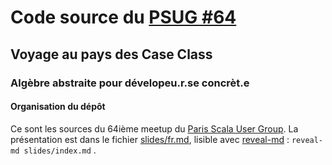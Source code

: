 # Code source du [PSUG #64](https://www.meetup.com/fr-FR/Paris-Scala-User-Group-PSUG/events/232665213/)
## Voyage au pays des Case Class
### Algèbre abstraite pour dévelopeu.r.se concrèt.e


#### Organisation du dépôt

Ce sont les sources du 64ième meetup du [Paris Scala User Group](http://www.meetup.com/fr-FR/Paris-Scala-User-Group-PSUG).  La présentation est dans le fichier [slides/fr.md](https://github.com/christophe-calves/psug-2016.7/blob/master/slides/fr.md), lisible avec [reveal-md](https://github.com/webpro/reveal-md) : `reveal-md slides/index.md` .
